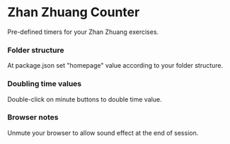 # Zhan Zhuang Counter

Pre-defined timers for your Zhan Zhuang exercises.

### Folder structure
At package.json set "homepage" value according to your folder structure.

### Doubling time values 
Double-click on minute buttons to double time value. 

### Browser notes
Unmute your browser to allow sound effect at the end of session.